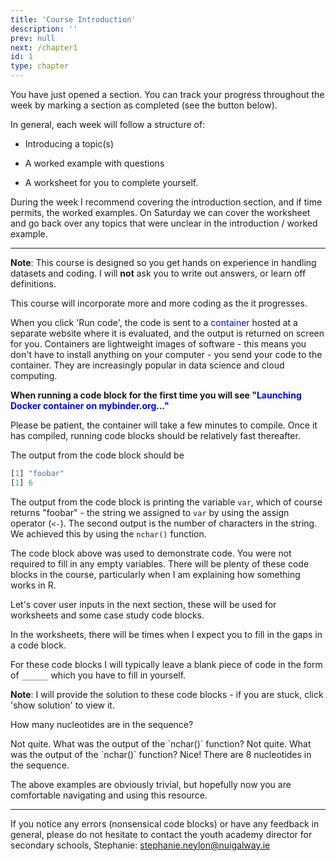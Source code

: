 ```yaml
---
title: 'Course Introduction' 
description: ''
prev: null
next: /chapter1
id: 1
type: chapter
---
```


<exercise id="1" title="Click me!">

You have just opened a section. You can track your progress throughout the week by marking a section as completed (see the button below). 


In general, each week will follow a structure of:

- Introducing a topic(s)

- A worked example with questions

- A worksheet for you to complete yourself.

During the week I recommend covering the introduction section, and if time permits, the worked examples. On Saturday we can cover the worksheet and go back over any topics that were unclear in the introduction / worked example. 

***

**Note**: This course is designed so you get hands on experience in handling datasets and coding. I will **not** ask you to write out answers, or learn off definitions.

</exercise>

<exercise id="2" title="Code Blocks">

This course will incorporate more and more coding as the it progresses.

When you click 'Run code', the code is sent to a <span style="color:blue">container</span> hosted at a separate website where it is evaluated, and the output is returned on screen for you. Containers are lightweight images of software - this means you don't have to install anything on your computer - you send your code to the container. They are increasingly popular in data science and cloud computing. 

**When running a code block for the first time you will see  <span style="color:blue">"Launching Docker container on mybinder.org..."</span>**

Please be patient, the container will take a few minutes to compile. Once it has compiled, running code blocks should be relatively fast thereafter.

<codeblock id="int_01">
</codeblock>

The output from the code block should be 

```R
[1] "foobar"
[1] 6
```

The output from the code block is printing the variable `var`, which of course returns "foobar" - the string we assigned to `var` by using the assign operator (`<-`). The second output is the number of characters in the string. We achieved this by using the `nchar()` function.

The code block above was used to demonstrate code. You were not required to fill in any empty variables. There will be plenty of these code blocks in the course, particularly when I am explaining how something works in R.

Let's cover user inputs in the next section, these will be used for worksheets and some case study code blocks.

</exercise>

<exercise id ="3" title="Code Blocks & User Inputs">

In the worksheets, there will be times when I expect you to fill in the gaps in a code block.

For these code blocks I will typically leave a blank piece of code in the form of `______` which you have to fill in yourself.

**Note**: I will provide the solution to these code blocks - if you are stuck, click 'show solution' to view it.

<codeblock id="int_02">
</codeblock>

How many nucleotides are in the sequence?

<choice>
<opt text="6">
Not quite. What was the output of the `nchar()` function?</opt>
<opt text="7">
Not quite. What was the output of the `nchar()` function?</opt>
<opt text="8" correct="true">
Nice! There are 8 nucleotides in the sequence.</opt>
</choice>

The above examples are obviously trivial, but hopefully now you are comfortable navigating and using this resource.

***

If you notice any errors (nonsensical code blocks) or have any feedback in general, please do not hesitate to contact the youth academy director for secondary schools, Stephanie: stephanie.neylon@nuigalway.ie

</exercise>